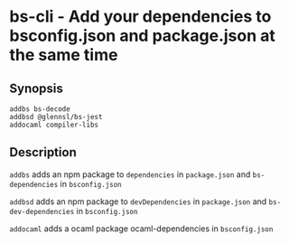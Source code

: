 bs-cli - Add your dependencies to bsconfig.json and package.json at the same time
===========================================

## Synopsis

    addbs bs-decode
    addbsd @glennsl/bs-jest
    addocaml compiler-libs

## Description

`addbs` adds an npm package to `dependencies` in `package.json` and `bs-dependencies` in `bsconfig.json` 

`addbsd` adds an npm package to `devDependencies` in `package.json` and `bs-dev-dependencies` in `bsconfig.json` 

`addocaml` adds a ocaml package ocaml-dependencies in `bsconfig.json`
